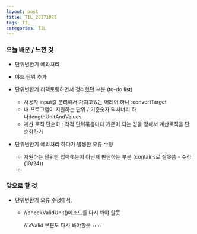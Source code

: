 ```yaml
---
layout: post
title: TIL_20171025
tags: TIL
categories: TIL 
---
```


### 오늘 배운 / 느낀 것

- 단위변환기 예외처리


- 야드 단위 추가
- 단위변환기 리팩토링하면서 정리했던 부분 (to-do list)
  - 사용자 input값 분리해서 가지고있는 어레이 하나 :convertTarget
  - 내 프로그램이 지원하는 단위 / 기준숫자 딕셔너리 하나:lengthUnitAndValues
  - 계산 로직 단순화 : 각각 단위묶음마다 기준이 되는 값을 정해서 계산로직을 단순화하기
- 단위변환기 예외처리 하다가 발생한 오류 수정
  - 지원하는 단위만 입력햇는지 아닌지 판단하는 부분 (contains로 잘못씀 - 수정(10/24))
  - ​

### 앞으로 할 것

- 단위변환기 오류 수정에서, 

  - //checkValidUnit()메소드를 다시 봐야 할듯

    //isValid 부분도 다시 봐야할듯 ㅠㅠ

  ​

